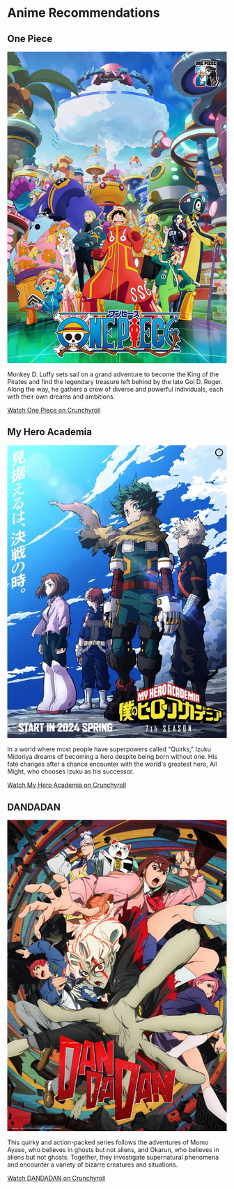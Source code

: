  <h1>Anime Recommendations</h1>

  <div class="anime-section">
    <h2>One Piece</h2>
    <img src=one-piece-key-art-for-the-upcoming-arc-v0-8bpzk90ddl2c1.webp> 
    <p>Monkey D. Luffy sets sail on a grand adventure to become the King of the Pirates and find the legendary treasure left behind by the late Gol D. Roger. Along the way, he gathers a crew of diverse and powerful individuals, each with their own dreams and ambitions.</p>
    <a href="https://www.crunchyroll.com/one-piece" target="_blank">Watch One Piece on Crunchyroll</a>
  </div>

  <div class="anime-section">
    <h2>My Hero Academia</h2>
    <img src=my-hero-academia-season-7-key-visual-v0-h_11UwfFpZN5y-E5dgFYdEbbat8p660xdmNHJpRHomg.webp alt="My Hero Academia Key Art">
    <p>In a world where most people have superpowers called "Quirks," Izuku Midoriya dreams of becoming a hero despite being born without one. His fate changes after a chance encounter with the world's greatest hero, All Might, who chooses Izuku as his successor.</p>
    <a href="https://www.crunchyroll.com/my-hero-academia" target="_blank">Watch My Hero Academia on Crunchyroll</a>
  </div>

  <div class="anime-section">
    <h2>DANDADAN</h2>
    <img src=dan-da-dan-Transforming-Visual-1-scaled.webp alt="DANDADAN Key Art">
    <p>This quirky and action-packed series follows the adventures of Momo Ayase, who believes in ghosts but not aliens, and Okarun, who believes in aliens but not ghosts. Together, they investigate supernatural phenomena and encounter a variety of bizarre creatures and situations.</p>
    <a href="https://www.crunchyroll.com/dan-da-dan" target="_blank">Watch DANDADAN on Crunchyroll</a>
  </div>

</body>
</html>

